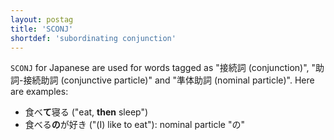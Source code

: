 ```yaml
---
layout: postag
title: 'SCONJ'
shortdef: 'subordinating conjunction'
---
```


`SCONJ` for Japanese are used for words tagged as "接続詞 (conjunction)", "助詞-接続助詞 (conjunctive particle)" and "準体助詞 (nominal particle)".  Here are examples:

<ul>
<li>食べ<b>て</b>寝る ("eat, <b>then</b> sleep")</li>
<li>食べる<b>の</b>が好き ("(I) like to eat"): nominal particle "の"</li>
</ul>

